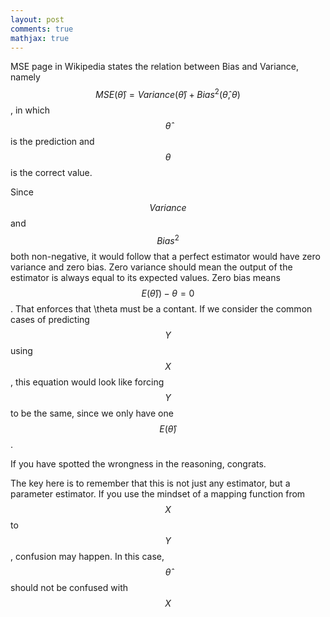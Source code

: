 ```yaml
---
layout: post
comments: true
mathjax: true
---
```


MSE page in Wikipedia states the relation between Bias and Variance, namely $$MSE(\hat\theta)=Variance(\hat\theta) + Bias^2(\hat\theta, \theta)$$, in which $$\hat\theta$$ is the prediction and $$\theta$$ is the correct value.

Since $$Variance$$ and $$Bias^2$$ both non-negative, it would follow that a perfect estimator would have zero variance and zero bias. Zero variance should mean the output of the estimator is always equal to its expected values. Zero bias means $$E(\hat\theta)) - \theta = 0$$. That enforces that \theta must be a contant. If we consider the common cases of predicting $$Y$$ using $$X$$, this equation would look like forcing $$Y$$ to be the same, since we only have one $$E(\hat\theta)$$.

If you have spotted the wrongness in the reasoning, congrats.

The key here is to remember that this is not just any estimator, but a parameter estimator. If you use the mindset of a mapping function from $$X$$ to $$Y$$, confusion may happen. In this case, $$\hat\theta$$ should not be confused with $$X$$
